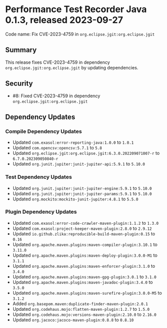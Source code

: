 # Performance Test Recorder Java 0.1.3, released 2023-09-27

Code name: Fix CVE-2023-4759 in `org.eclipse.jgit:org.eclipse.jgit`

## Summary

This release fixes CVE-2023-4759 in dependency `org.eclipse.jgit:org.eclipse.jgit` by updating dependencies.

## Security

* #8: Fixed CVE-2023-4759 in dependency `org.eclipse.jgit:org.eclipse.jgit`

## Dependency Updates

### Compile Dependency Updates

* Updated `com.exasol:error-reporting-java:1.0.0` to `1.0.1`
* Updated `com.opencsv:opencsv:5.7.1` to `5.8`
* Updated `org.eclipse.jgit:org.eclipse.jgit:6.3.0.202209071007-r` to `6.7.0.202309050840-r`
* Updated `org.junit.jupiter:junit-jupiter-api:5.9.1` to `5.10.0`

### Test Dependency Updates

* Updated `org.junit.jupiter:junit-jupiter-engine:5.9.1` to `5.10.0`
* Updated `org.junit.jupiter:junit-jupiter-params:5.9.1` to `5.10.0`
* Updated `org.mockito:mockito-junit-jupiter:4.8.1` to `5.5.0`

### Plugin Dependency Updates

* Updated `com.exasol:error-code-crawler-maven-plugin:1.1.2` to `1.3.0`
* Updated `com.exasol:project-keeper-maven-plugin:2.8.0` to `2.9.12`
* Updated `io.github.zlika:reproducible-build-maven-plugin:0.15` to `0.16`
* Updated `org.apache.maven.plugins:maven-compiler-plugin:3.10.1` to `3.11.0`
* Updated `org.apache.maven.plugins:maven-deploy-plugin:3.0.0-M1` to `3.1.1`
* Updated `org.apache.maven.plugins:maven-enforcer-plugin:3.1.0` to `3.4.0`
* Updated `org.apache.maven.plugins:maven-gpg-plugin:3.0.1` to `3.1.0`
* Updated `org.apache.maven.plugins:maven-javadoc-plugin:3.4.0` to `3.5.0`
* Updated `org.apache.maven.plugins:maven-surefire-plugin:3.0.0-M5` to `3.1.2`
* Added `org.basepom.maven:duplicate-finder-maven-plugin:2.0.1`
* Updated `org.codehaus.mojo:flatten-maven-plugin:1.2.7` to `1.5.0`
* Updated `org.codehaus.mojo:versions-maven-plugin:2.10.0` to `2.16.0`
* Updated `org.jacoco:jacoco-maven-plugin:0.8.8` to `0.8.10`

